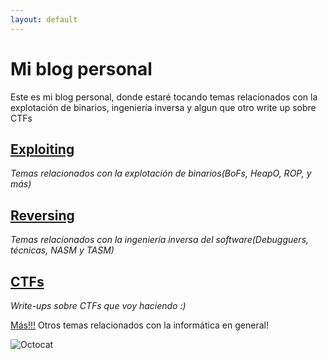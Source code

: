 ```yaml
---
layout: default
---
```


# Mi blog personal

Este es mi blog personal, donde estaré tocando temas relacionados con la explotación de binarios, ingeniería inversa y algun que otro write up sobre CTFs

## [Exploiting](./exploiting.html)
_Temas relacionados con la explotación de binarios(BoFs, HeapO, ROP, y más)_

## [Reversing](./reversing.html)
_Temas relacionados con la ingeniería inversa del software(Debugguers, técnicas, NASM y TASM)_

## [CTFs](./CTFs.html)
_Write-ups sobre CTFs que voy haciendo :)_

[Más!!!](./random_posts.html)
Otros temas relacionados con la informática en general!

![Octocat](https://github.githubassets.com/images/icons/emoji/octocat.png)
